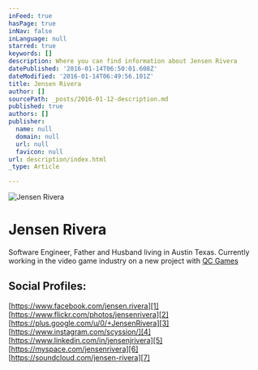 ```yaml
---
inFeed: true
hasPage: true
inNav: false
inLanguage: null
starred: true
keywords: []
description: Where you can find information about Jensen Rivera
datePublished: '2016-01-14T06:50:01.608Z'
dateModified: '2016-01-14T06:49:56.101Z'
title: Jensen Rivera
author: []
sourcePath: _posts/2016-01-12-description.md
published: true
authors: []
publisher:
  name: null
  domain: null
  url: null
  favicon: null
url: description/index.html
_type: Article

---
```

![Jensen Rivera](https://s3-us-west-2.amazonaws.com/the-grid-img/p/2392f7364bebac6bf5e1050cad174b3b0e4ae521.jpg)

# Jensen Rivera

Software Engineer, Father and Husband living in Austin Texas. Currently working in the video game industry on a new project with [QC Games][0]

## Social Profiles:

[https://www.facebook.com/jensen.rivera][1]  
[https://www.flickr.com/photos/jensenrivera][2]  
[https://plus.google.com/u/0/+JensenRivera][3]  
[https://www.instagram.com/scyssion/][4]  
[https://www.linkedin.com/in/jensenjrivera][5]  
[https://myspace.com/jensenrivera][6]  
[https://soundcloud.com/jensen-rivera][7]

# 



[0]: http://qcgamedev.com/wp/
[1]: https://www.facebook.com/jensen.rivera
[2]: https://www.flickr.com/photos/jensenrivera
[3]: https://plus.google.com/u/0/+JensenRivera
[4]: https://www.instagram.com/scyssion/
[5]: https://www.linkedin.com/in/jensenjrivera
[6]: https://myspace.com/jensenrivera
[7]: https://soundcloud.com/jensen-rivera
